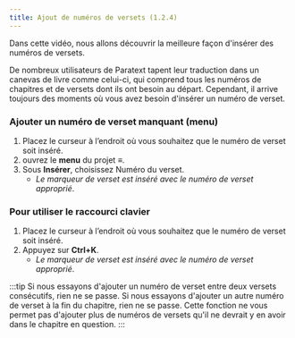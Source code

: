 ```yaml
---
title: Ajout de numéros de versets (1.2.4)
---
```


Dans cette vidéo, nous allons découvrir la meilleure façon d'insérer des numéros de versets.

De nombreux utilisateurs de Paratext tapent leur traduction dans un canevas de livre comme celui-ci, qui comprend tous les numéros de chapitres et de versets dont ils ont besoin au départ. Cependant, il arrive toujours des moments où vous avez besoin d'insérer un numéro de verset.

### Ajouter un numéro de verset manquant (menu)

1.  Placez le curseur à l’endroit où vous souhaitez que le numéro de verset soit inséré.
1.  ouvrez le **menu** du projet **≡**.
1.  Sous **Insérer**, choisissez Numéro du verset.  
    - *Le marqueur de verset est inséré avec le numéro de verset approprié*.

### Pour utiliser le raccourci clavier

1.  Placez le curseur à l’endroit où vous souhaitez que le numéro de verset soit inséré.
1.  Appuyez sur **Ctrl+K**.  
    - *Le marqueur de verset est inséré avec le numéro de verset approprié*.

:::tip
Si nous essayons d'ajouter un numéro de verset entre deux versets consécutifs, rien ne se passe. Si nous essayons d'ajouter un autre numéro de verset à la fin du chapitre, rien ne se passe. Cette fonction ne vous permet pas d'ajouter plus de numéros de versets qu'il ne devrait y en avoir dans le chapitre en question.
:::
